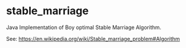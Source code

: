 # stable_marriage

Java Implementation of Boy optimal Stable Marriage Algorithm. 

See: https://en.wikipedia.org/wiki/Stable_marriage_problem#Algorithm
